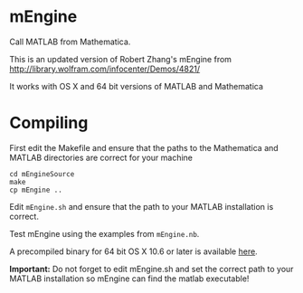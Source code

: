 mEngine
=======

Call MATLAB from Mathematica.

This is an updated version of Robert Zhang's mEngine from http://library.wolfram.com/infocenter/Demos/4821/

It works with OS X and 64 bit versions of MATLAB and Mathematica

Compiling
=========

First edit the Makefile and ensure that the paths to the Mathematica and MATLAB directories are correct for your machine

    cd mEngineSource
    make
    cp mEngine ..

Edit `mEngine.sh` and ensure that the path to your MATLAB installation is correct.

Test mEngine using the examples from `mEngine.nb`.

A precompiled binary for 64 bit OS X 10.6 or later is available [here](https://dl.dropbox.com/u/38623/mEngineBinary.zip).

**Important:** Do not forget to edit mEngine.sh and set the correct path to your MATLAB installation so mEngine can find the matlab executable!
